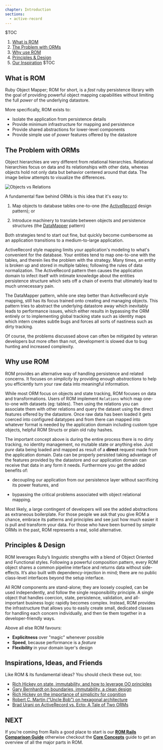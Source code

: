 ```yaml
---
chapter: Introduction
sections:
  - active-record
---
```


$TOC
  1. [What is ROM](#what-is-rom)
  2. [The Problem with ORMs](#the-problem-with-orms)
  3. [Why use ROM](#why-use-rom)
  4. [Principles & Design](#principles-amp-design)
  5. [Our Inspiration](#inspirations-ideas-and-friends)
$TOC

## What is ROM

Ruby Object Mapper; ROM for short, is a *fast* ruby persistence library with
the goal of providing powerful object mapping capabilities without limiting the
full *power* of the underlying datastore.

More specifically, ROM exists to:

* Isolate the application from persistence details
* Provide minimum infrastructure for mapping and persistence
* Provide shared abstractions for lower-level components
* Provide simple use of *power* features offered by the datastore


## The Problem with ORMs

Object hierarchies are very different from relational hierarchies. 
Relational hierarchies focus on data and its relationships with other data,
whereas objects hold not only data but behavior centered around that data. The
image below attempts to visualize the differences.

![Objects vs Relations](images/objects-vs-relations.jpg)

A fundamental flaw behind ORMs is this idea that it's easy to:

1. Map objects to database tables one-to-one (the
   [ActiveRecord](https://en.wikipedia.org/wiki/Active_record_pattern) design
   pattern); or
  
2. Introduce machinery to translate between objects and persistence
   structures (the
   [DataMapper](https://en.wikipedia.org/wiki/Data_mapper_pattern) pattern)

Both strategies tend to start out fine, but quickly become cumbersome as an 
application transitions to a medium-to-large application.

ActiveRecord style mapping limits your application's modeling to what's
convenient for the database. Your entities tend to map one-to-one with the
tables, and therein lies the problem with the strategy. Many times, an entity is
broken up and stored in multiple tables; following the rules of data
normalization. The ActiveRecord pattern then causes the application domain to
infect itself with intimate knowledge about the entities persistence structure
which sets off a chain of events that ultimately lead to much unnecessary pain.

The DataMapper pattern, while one step better than ActiveRecord style mapping,
still has its focus trained onto creating and managing objects. This pattern
tries to abstract the underlying datastore away which inevitably leads to
performance issues, which either results in bypassing the ORM entirely or to
implementing global tracking state such as identity maps which intern creates
subtle bugs and forces all sorts of nastiness such as dirty tracking.  

Of course, the problems discussed above can often be mitigated by veteran
developers but more often than not, development is slowed due to bug hunting
and increased complexity.

## Why use ROM

ROM provides an alternative way of handling persistence and related concerns.
It focuses on *simplicity* by providing enough *abstractions* to help you
efficiently turn your raw data into meaningful information. 

While most ORM focus on objects and state tracking, ROM focuses on data and
transformations. Users of ROM implement `Relations` which map one-to-one with
datasets (eg: tables). Then using the relations you can associate them with
other relations and query the dataset using the direct features offered by the
datastore. Once raw data has been loaded it gets coerced into configured
datatypes and from there can mapped into whatever format is needed by the
application domain including custom type objects, helpful ROM Structs or plain
old ruby hashes.

The important concept above is during the entire process there is no dirty
tracking, no identity management, no mutable state or anything else. Just *pure*
data being loaded and mapped as result of a **direct** request made from the
application domain. Data can be properly persisted taking advantage of the
features provided by the datastore and our application domain can receive that
data in any form it needs. Furthermore you get the added benefits of:

  * decoupling our application from our persistence layer without sacrificing
    its power features, and
    
  * bypassing the critical problems associated with object relational mapping.

Most likely, a large contingent of developers will see the added abstractions as
extraneous boilerplate. For those people we ask that you give ROM a chance,
embrace its patterns and principles and see just how much easier it is pull and
transform your data. For those who have been burned by *simple* ORMs in the
past, ROM represents a real, solid alternative. 


## Principles & Design

ROM leverages Ruby’s linguistic strengths with a blend of Object Oriented and
Functional styles. Following a powerful composition pattern, every ROM object
shares a common pipeline interface and returns data without side-effects. It’s
also built with dependency-injection in mind; there are no public class-level
interfaces beyond the setup interface.

All ROM components are stand-alone; they are loosely coupled, can be used
independently, and follow the single responsibility principle. A single object
that handles coercion, state, persistence, validation, and all-important
business logic rapidly becomes complex. Instead, ROM provides the infrastructure
that allows you to easily create small, dedicated classes for handling each
concern individually, and then tie them together in a developer-friendly ways.

Above all else ROM favours:

* **Explicitness** over "magic" whenever possible
* **Speed**, because performance is a *feature*
* **Flexibility** in your domain layer's design


## Inspirations, Ideas, and Friends

Like ROM & its fundamental ideas? You should check these out, too:

* [Rich Hickey on state, immutability, and how to leverage OO principles](http://www.infoq.com/presentations/Are-We-There-Yet-Rich-Hickey)
* [Gary Bernhardt on boundaries, immutability, a clean design](https://www.youtube.com/watch?v=yTkzNHF6rMs)
* [Rich Hickey on the importance of simplicity for cognition](https://www.youtube.com/watch?v=rI8tNMsozo0)
* [Robert C. Martin (“Uncle Bob”) on hexagonal architecture](https://www.youtube.com/watch?v=WpkDN78P884)
* [Brad Urani on ActiveRecord vs. Ecto: A Tale of Two ORMs](http://confreaks.tv/videos/railsconf2016-activerecord-vs-ecto-a-tale-of-two-orms)


<!-- ## Criticisms 

Should collect a number of criticisms lobbed against ROM and attempt to answer
them here. Left for future changes. -->


## NEXT

If you're coming from Rails a good place to start is our 
[**ROM Rails Comparison Guide**](/%{version}/learn/introduction/active-record)
otherwise checkout the
[**Core Concepts**](/%{version}/learn/getting-started/core-concepts)
guide to get an overview of all the major parts in ROM.
